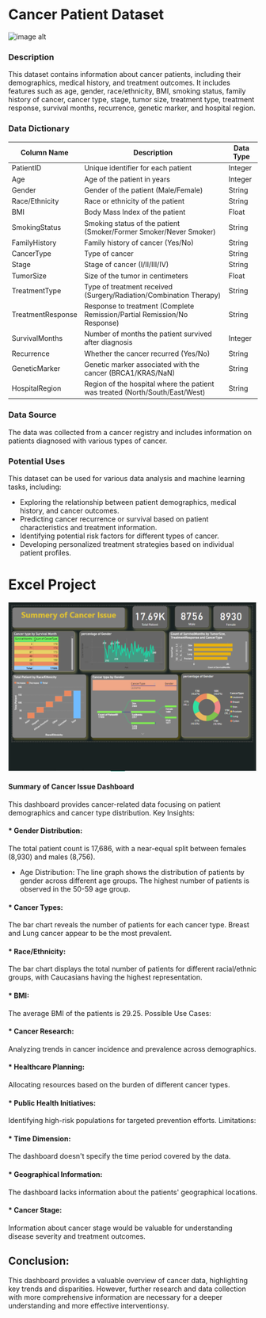 # Cancer Patient Dataset

![image alt](https://news.cuanschutz.edu/hubfs/NCI%20data.png)
### Description

This dataset contains information about cancer patients, including their demographics, medical history, and treatment outcomes. It includes features such as age, gender, race/ethnicity, BMI, smoking status, family history of cancer, cancer type, stage, tumor size, treatment type, treatment response, survival months, recurrence, genetic marker, and hospital region.

### Data Dictionary

| Column Name | Description | Data Type |
|---|---|---|
| PatientID | Unique identifier for each patient | Integer |
| Age | Age of the patient in years | Integer |
| Gender | Gender of the patient (Male/Female) | String |
| Race/Ethnicity | Race or ethnicity of the patient | String |
| BMI | Body Mass Index of the patient | Float |
| SmokingStatus | Smoking status of the patient (Smoker/Former Smoker/Never Smoker) | String |
| FamilyHistory | Family history of cancer (Yes/No) | String |
| CancerType | Type of cancer | String |
| Stage | Stage of cancer (I/II/III/IV) | String |
| TumorSize | Size of the tumor in centimeters | Float |
| TreatmentType | Type of treatment received (Surgery/Radiation/Combination Therapy) | String |
| TreatmentResponse | Response to treatment (Complete Remission/Partial Remission/No Response) | String |
| SurvivalMonths | Number of months the patient survived after diagnosis | Integer |
| Recurrence | Whether the cancer recurred (Yes/No) | String |
| GeneticMarker | Genetic marker associated with the cancer (BRCA1/KRAS/NaN) | String |
| HospitalRegion | Region of the hospital where the patient was treated (North/South/East/West) | String |


### Data Source

The data was collected from a cancer registry and includes information on patients diagnosed with various types of cancer.

### Potential Uses

This dataset can be used for various data analysis and machine learning tasks, including:

* Exploring the relationship between patient demographics, medical history, and cancer outcomes.
* Predicting cancer recurrence or survival based on patient characteristics and treatment information.
* Identifying potential risk factors for different types of cancer.
* Developing personalized treatment strategies based on individual patient profiles.

# Excel Project
![powerBI-dashboard](https://github.com/jahansamia/Decoding-Cancer-Analytical-Perspectives-on-Data/blob/70914e62a598eb08fd4eab3524d70f64cea97db9/Excel-project/Power-bi-pic.png)


#### Summary of Cancer Issue Dashboard
This dashboard provides cancer-related data focusing on patient demographics and cancer type distribution.
Key Insights:
#### * Gender Distribution:
 The total patient count is 17,686, with a near-equal split between females (8,930) and males (8,756).
 * Age Distribution: The line graph shows the distribution of patients by gender across different age groups. The highest number of patients is observed in the 50-59 age group.
#### * Cancer Types:
The bar chart reveals the number of patients for each cancer type. Breast and Lung cancer appear to be the most prevalent.
#### * Race/Ethnicity:
The bar chart displays the total number of patients for different racial/ethnic groups, with Caucasians having the highest representation.
#### * BMI: 
The average BMI of the patients is 29.25.
Possible Use Cases:
#### * Cancer Research:
Analyzing trends in cancer incidence and prevalence across demographics.
#### * Healthcare Planning:
Allocating resources based on the burden of different cancer types.
#### * Public Health Initiatives:
Identifying high-risk populations for targeted prevention efforts.
Limitations:
#### * Time Dimension:
The dashboard doesn't specify the time period covered by the data.
#### * Geographical Information: 
The dashboard lacks information about the patients' geographical locations.
#### * Cancer Stage:
Information about cancer stage would be valuable for understanding disease severity and treatment outcomes.

## Conclusion:
This dashboard provides a valuable overview of cancer data, highlighting key trends and disparities. However, further research and data collection with more comprehensive information are necessary for a deeper understanding and more effective interventionsy.
